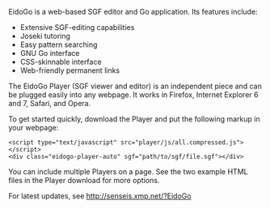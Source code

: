 EidoGo is a web-based SGF editor and Go application. Its features include:

  * Extensive SGF-editing capabilities
  * Joseki tutoring
  * Easy pattern searching
  * GNU Go interface
  * CSS-skinnable interface
  * Web-friendly permanent links

The EidoGo Player (SGF viewer and editor) is an independent piece and can be plugged easily into any webpage. It works in Firefox, Internet Explorer 6 and 7, Safari, and Opera.

To get started quickly, download the Player and put the following markup in your webpage:

```
<script type="text/javascript" src="player/js/all.compressed.js"></script>
<div class="eidogo-player-auto" sgf="path/to/sgf/file.sgf"></div>
```

You can include multiple Players on a page. See the two example HTML files in the Player download for more options.

For latest updates, see http://senseis.xmp.net/?EidoGo